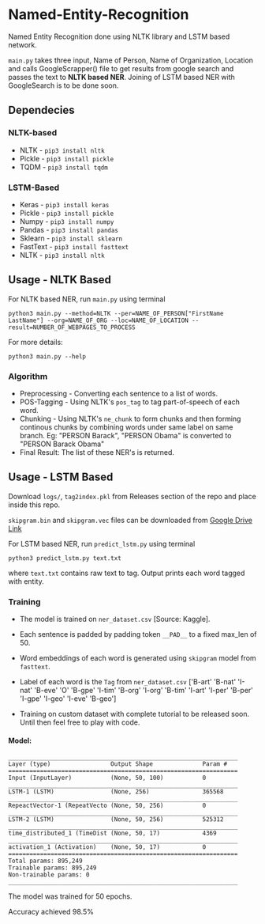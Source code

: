 # Named-Entity-Recognition

Named Entity Recognition done using NLTK library and LSTM based network.

`main.py` takes three input, Name of Person, Name of Organization, Location and calls GoogleScrapper() file to get results from google search and passes the text to **NLTK based NER**. Joining of LSTM based NER with GoogleSearch is to be done soon.

## Dependecies
### NLTK-based
 - NLTK - `pip3 install nltk`
 - Pickle - `pip3 install pickle`
 - TQDM - `pip3 install tqdm`

### LSTM-Based
 - Keras - `pip3 install keras`
 - Pickle - `pip3 install pickle`
 - Numpy - `pip3 install numpy`
 - Pandas - `pip3 install pandas`
 - Sklearn - `pip3 install sklearn`
 - FastText - `pip3 install fasttext`
 - NLTK - `pip3 install nltk`

## Usage - NLTK Based

For NLTK based NER, run `main.py` using terminal

`python3 main.py --method=NLTK --per=NAME_OF_PERSON["FirstName LastName"] --org=NAME_OF_ORG --loc=NAME_OF_LOCATION --result=NUMBER_OF_WEBPAGES_TO_PROCESS`

For more details:

`python3 main.py --help`

### Algorithm

 - Preprocessing - Converting each sentence to a list of words.
 - POS-Tagging - Using NLTK's `pos_tag` to tag part-of-speech of each word.
 - Chunking - Using NLTK's `ne_chunk` to form chunks and then forming continous chunks by combining words under same label on same branch. Eg: "PERSON Barack", "PERSON Obama" is converted to "PERSON Barack Obama"
 - Final Result: The list of these NER's is returned.

## Usage - LSTM Based

Download `logs/`, `tag2index.pkl` from  Releases section of the repo and place inside this repo.

`skipgram.bin` and `skipgram.vec` files can be downloaded from [Google Drive Link](https://drive.google.com/open?id=1EEzTdbGC0DI6mrIsfx89sVIVolfTEaIu)

For LSTM based NER, run `predict_lstm.py` using terminal

`python3 predict_lstm.py text.txt`

where `text.txt` contains raw text to tag. Output prints each word tagged with entity.

### Training

  - The model is trained on `ner_dataset.csv` [Source: Kaggle].
  - Each sentence is padded by padding token `__PAD__` to a fixed max_len of 50.
  - Word embeddings of each word is generated using `skipgram` model from `fasttext`.
  - Label of each word is the `Tag` from `ner_dataset.csv` ['B-art' 'B-nat' 'I-nat' 'B-eve' 'O' 'B-gpe' 'I-tim' 'B-org' 'I-org' 'B-tim' 'I-art' 'I-per' 'B-per' 'I-gpe' 'I-geo' 'I-eve' 'B-geo']
  
  - Training on custom dataset with complete tutorial to be released soon. Until then feel free to play with code.
#### Model:
```
_________________________________________________________________
Layer (type)                 Output Shape              Param #   
=================================================================
Input (InputLayer)           (None, 50, 100)           0         
_________________________________________________________________
LSTM-1 (LSTM)                (None, 256)               365568    
_________________________________________________________________
RepeactVector-1 (RepeatVecto (None, 50, 256)           0         
_________________________________________________________________
LSTM-2 (LSTM)                (None, 50, 256)           525312    
_________________________________________________________________
time_distributed_1 (TimeDist (None, 50, 17)            4369      
_________________________________________________________________
activation_1 (Activation)    (None, 50, 17)            0         
=================================================================
Total params: 895,249
Trainable params: 895,249
Non-trainable params: 0
_________________________________________________________________

```

The model was trained for 50 epochs. 

Accuracy achieved 98.5%


